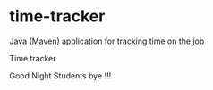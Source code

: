 # time-tracker
Java (Maven) application for tracking time on the job

Time tracker

Good Night Students
bye !!!
